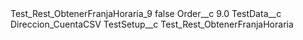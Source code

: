 <?xml version="1.0" encoding="UTF-8"?>
<CustomMetadata xmlns="http://soap.sforce.com/2006/04/metadata" xmlns:xsi="http://www.w3.org/2001/XMLSchema-instance" xmlns:xsd="http://www.w3.org/2001/XMLSchema">
    <label>Test_Rest_ObtenerFranjaHoraria_9</label>
    <protected>false</protected>
    <values>
        <field>Order__c</field>
        <value xsi:type="xsd:double">9.0</value>
    </values>
    <values>
        <field>TestData__c</field>
        <value xsi:type="xsd:string">Direccion_CuentaCSV</value>
    </values>
    <values>
        <field>TestSetup__c</field>
        <value xsi:type="xsd:string">Test_Rest_ObtenerFranjaHoraria</value>
    </values>
</CustomMetadata>
